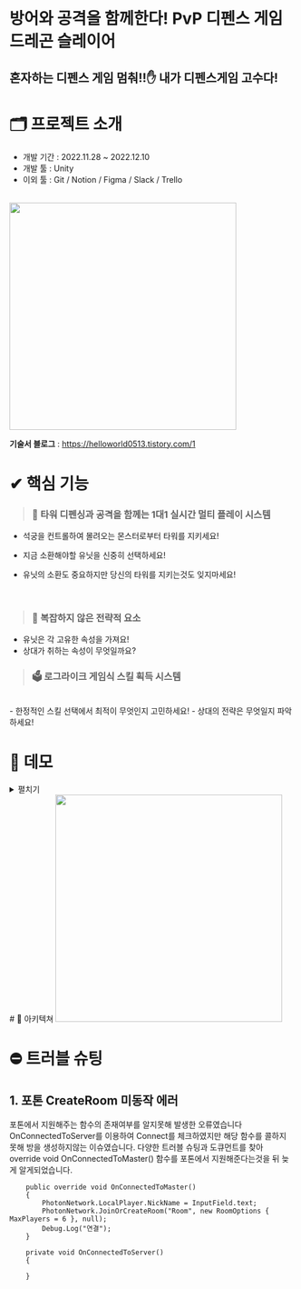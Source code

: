 # 방어와 공격을 함께한다! PvP 디펜스 게임 드레곤 슬레이어
## 혼자하는 디펜스 게임 멈춰!!✋ 내가 디펜스게임 고수다!

# 🗂 프로젝트 소개
- 개발 기간 : 2022.11.28 ~ 2022.12.10
- 개발 툴 : Unity
- 이외 툴 : Git / Notion / Figma / Slack / Trello
  <br />
<br />

<img width="400" src="https://user-images.githubusercontent.com/49323810/206891612-58054672-d562-48af-b9a5-a8a1ab002137.png">

<b>기술서 블로그</b> : https://helloworld0513.tistory.com/1 <br/>

# ✔ 핵심 기능

> ### 💬 타워 디펜싱과 공격을 함께는 1대1 실시간 멀티 플레이 시스템
- 석궁을 컨트롤하여 몰려오는 몬스터로부터 타워를 지키세요!
- 지금 소환해야할 유닛을 신중히 선택하세요!
- 유닛의 소환도 중요하지만 당신의 타워를 지키는것도 잊지마세요!
 
  <br/>
> ### 🎰 복잡하지 않은 전략적 요소
> 
- 유닛은 각 고유한 속성을 가져요!
- 상대가 취하는 속성이 무엇일까요?
  
> ### 🗳 로그라이크 게임식 스킬 획득 시스템
  <br/>
- 한정적인 스킬 선택에서 최적이 무엇인지 고민하세요!
- 상대의 전략은 무엇일지 파악하세요!


  <br/>


# 🎥 데모

<details>
    <summary>펼치기</summary>

https://blog.kakaocdn.net/dn/eq2B1S/btrTqDb9heQ/wDfHunR7DXCc3a3Uf3YZA1/1.mp4?attach=1&knm=tfile.mp4
| :--------------------------------: | :--------------------------------: | :--------------------------------:
<img src= "https://blog.kakaocdn.net/dn/eq2B1S/btrTqDb9heQ/wDfHunR7DXCc3a3Uf3YZA1/1.mp4?attach=1&knm=tfile.mp4" alt="demo" width="30%" />


<img src= "https://user-images.githubusercontent.com/49323810/207057087-0ebf91b2-6ae2-41d2-b688-18ba273f59bc.gif" alt="demo" width="30%" />

## 로비 씬

<img src= "https://user-images.githubusercontent.com/49323810/207049525-160b3cf7-57c4-48d6-ac87-af387f0e3bc2.gif" alt="demo" width="30%" />
<br />
</details>
# 🧩 아키텍쳐
</div>
<img width="400" src="https://img1.daumcdn.net/thumb/R1280x0/?scode=mtistory2&fname=https%3A%2F%2Fblog.kakaocdn.net%2Fdn%2Fbtmvpr%2FbtrThOT344F%2FDCksbR6arzw1AVZ3jnZIvk%2Fimg.png">
<br />

# ⛔️ 트러블 슈팅

## 1. 포톤 CreateRoom 미동작 에러
포톤에서 지원해주는 함수의 존재여부를 알지못해 발생한 오류였습니다
OnConnectedToServer를 이용하여 Connect를 체크하였지만 해당 함수를 콜하지 못해 방을 생성하지않는 이슈였습니다.
다양한 트러블 슈팅과 도큐먼트를 찾아 override void OnConnectedToMaster() 함수를 포톤에서 지원해준다는것을 뒤 늦게 알게되었습니다.

 
```
    public override void OnConnectedToMaster()
    {
        PhotonNetwork.LocalPlayer.NickName = InputField.text;
        PhotonNetwork.JoinOrCreateRoom("Room", new RoomOptions { MaxPlayers = 6 }, null);
        Debug.Log("연결");
    }

    private void OnConnectedToServer()
    {
        
    }
```

